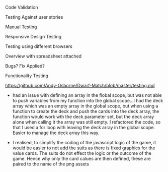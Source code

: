 Code Validation

Testing Against user stories

Manual Testing 

Responsive Design Testing 

Testing using different browsers

Overview with spreadsheet attached

Bugs?
Fix Applied? 

Functionality Testing 

https://github.com/Andy-Osborne/Dwarf-Match/blob/master/testing.md



- had an issue with defining an array in the flobal scope, but was not able to push variables from my function into the global scope...I had the deck array which was an empty array in the global scope, but when using a function to create the deck and push the cards into the deck array, the function would work wth the deck parameter set, but the deck array alone when calling it the array was still empty. I refactored the code, so that I used a for loop with leaving the deck array in the global scope. Easier to manage the deck array this way.

- I realised, to simplify the coding of the javascript logic of the game, it would be easier to not add the suits as there is fixed graphics for the value cards. The suits do not effect the logic or the outcome of the game. Hence why only the card calues are then defined, these are paired to the name of the png assets